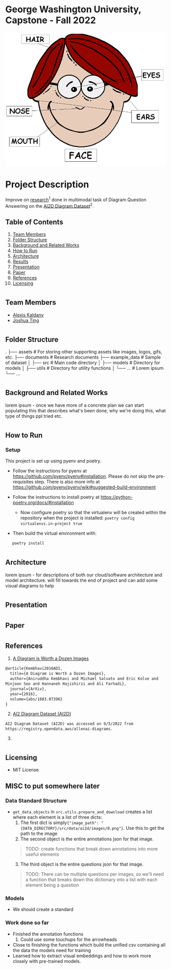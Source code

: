 # George Washington University, Capstone - Fall 2022

![sample_diagram](https://github.com/alexiskaldany/CAP22FA/blob/main/example_data/0.png)

# Project Description
Improve on [research](https://arxiv.org/pdf/1603.07396.pdf)<sup>1</sup> done in multimodal task of Diagram Question Answering on the [AI2D Diagram Dataset](https://aws.amazon.com/marketplace/pp/prodview-ueiyrmcy4rzdm#usage)<sup>2</sup>.

## Table of Contents
1. [Team Members](#team_members)
2. [Folder Structure](#structure)
3. [Background and Related Works](#background)
4. [How to Run](#instructions)
5. [Architecture](#architecture)
6. [Results](#results)
7. [Presentation](#presentation)
8. [Paper](#paper)
9. [References](#references)
10. [Licensing](#license)

# <a name="team_members"></a>
## Team Members
* [Alexis Kaldany](https://github.com/alexiskaldany)
* [Joshua Ting](https://github.com/justjoshtings)

# <a name="structure"></a>
## Folder Structure
.
├── assets                  # For storing other supporting assets like images, logos, gifs, etc.
├── documents               # Research documents
├── example_data            # Sample of dataset 
│ 
├── src                     # Main code directory
│   ├── models              # Directory for models
│   ├── utils               # Directory for utility functions
│   └── ...                 # Lorem ipsum
└── ...

# <a name="background"></a>
## Background and Related Works
lorem ipsum - once we have more of a concrete plan we can start populating this that describes what's been done, why we're doing this, what type of things ppl tried etc.

# <a name="instructions"></a>
## How to Run

### Setup

This project is set up using pyenv and poetry.

- Follow the instructions for pyenv at https://github.com/pyenv/pyenv#installation. Please do not skip the
  pre-requisites step. There is also more info at https://github.com/pyenv/pyenv/wiki#suggested-build-environment 
- Follow the instructions to install poetry at https://python-poetry.org/docs/#installation
  - Now configure poetry so that the virtualenv will be created within the repository when the project is installed:
    `poetry config virtualenvs.in-project true`

- Then build the virtual environment with:

```bash
   poetry install
```

# <a name="architecture"></a>
## Architecture
lorem ipsum - for descriptions of both our cloud/software architecture and model architecture. will fill towards the end of project and can add some visual diagrams to help

# <a name="presentation"></a>
## Presentation

# <a name="paper"></a>
## Paper

# <a name="references"></a>
## References
1. [A Diagram is Worth a Dozen Images](https://arxiv.org/pdf/1603.07396.pdf)
```
@article{Kembhavi2016ADI,
  title={A Diagram is Worth a Dozen Images},
  author={Aniruddha Kembhavi and Michael Salvato and Eric Kolve and Minjoon Seo and Hannaneh Hajishirzi and Ali Farhadi},
  journal={ArXiv},
  year={2016},
  volume={abs/1603.07396}
}
```
2. [AI2 Diagram Dataset (AI2D)](https://aws.amazon.com/marketplace/pp/prodview-ueiyrmcy4rzdm#usage)
```
AI2 Diagram Dataset (AI2D) was accessed on 9/5/2022 from https://registry.opendata.aws/allenai-diagrams.
```
3. 

# <a name="license"></a>
## Licensing
* MIT License

## MISC to put somewhere later

### Data Standard Structure

- `get_data_objects` in `src.utils.prepare_and_download` creates a list where each element is a list of three dicts:
    1. The first dict is simply`{"image_path": "{DATA_DIRECTORY}/src/data/ai2d/images/0.png"}`. Use this to get the path to the image
    2. The second object is the entire annotations json for that image.
    >TODO: create functions that break down annotations into more useful elements
    3. The third object is the entire questions json for that image.
    >TODO: There can be multiple questions per images, so we'll need a function that breaks down this dictionary into a list with each element being a question 

### Models

- We should create a standard

### Work done so far

- Finished the annotation functions
  1. Could use some touchups for the arrowheads
- Close to finishing the functions which build the unified csv containing all the data the models need for training
- Learned how to extract visual embeddings and how to work more closely with pre-trained models.
